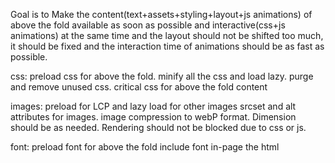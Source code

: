Goal is to Make the content(text+assets+styling+layout+js animations) of above the fold available as soon as possible and interactive(css+js animations) at the same time and the layout should not be shifted too much, it should be fixed and the interaction time of animations should be as fast as possible.

css:
preload css for above the fold.
minify all the css and load lazy.
purge and remove unused css.
critical css for above the fold content

images:
preload for LCP and lazy load for other images
srcset and alt attributes for images.
image compression to webP format.
Dimension should be as needed.
Rendering should not be blocked due to css or js.

font:
preload font for above the fold
include font in-page the html <style> tag.

preloading methods:
preload: For critical assets like CSS, fonts, or JavaScript that are needed immediately for rendering.
dns-prefetch: Prefetch DNS resolution for external domains.
prefetch: For non-essential assets that will be used later.
preconnect: For external resources to reduce connection latency.
prerender: For full pages or content that you expect the user to visit shortly.Caching: Combine preloading with caching strategies for better resource management.

javascript:
preload js for above the fold
include js in-page for above the fold.
execution for js above the fold should not be blocked.
delay all other javascript which are not necessary for above the fold
defer or async other javascript.
it should not block any kind of css or image rendering.
javascript animation should be as fast as possible.
use setTimeout for delaying and defer keyword for deferring.
the animation update+paint logic should be executed first then all other logic in the background.

monitor text to html ratio of the page.

use rendering method which is best for your page and which makes the page speed more faster.

use service workers to cache page + for offline use.



Preloading Javascript method

1. Using the <link rel="preload"> Tag
The most common way to preload JavaScript is by using the <link rel="preload"> tag within the <head> section of your HTML document. This tells the browser to load the JavaScript file early in the page load process, without blocking the rendering of the rest of the page.
Example:
html
CopyEdit
<head>
  <link rel="preload" href="your-script.js" as="script">
</head>
Explanation:
* href="your-script.js": Path to the JavaScript file you want to preload.
* as="script": Specifies the type of resource being preloaded (in this case, it’s a script).
Benefits:
* This ensures that the browser starts fetching the JavaScript file early, but it won't execute the script immediately. The script will be ready when it’s needed, improving performance by reducing the delay when the script is called.
2. Using the async or defer Attributes
When loading JavaScript files, you can use the async or defer attributes to improve page load times. While not strictly “preloading,” these attributes control when and how the script is executed relative to the document’s parsing.
async Example:
html
CopyEdit
<script src="your-script.js" async></script>
* async: The script is fetched asynchronously and executed as soon as it's available, without blocking HTML parsing. This is useful for scripts that are independent of other content (e.g., analytics or third-party scripts).
defer Example:
html
CopyEdit
<script src="your-script.js" defer></script>
* defer: The script is fetched asynchronously, but it is executed after the HTML parsing is complete. This is useful for scripts that rely on the DOM being fully loaded before they execute.
3. Preloading Specific Resources in JavaScript
If you want to preload JavaScript dynamically using JavaScript itself, you can create a new <link> element and add it to the document’s <head> section:
Example:
javascript
CopyEdit
var link = document.createElement('link');
link.rel = 'preload';
link.href = 'your-script.js';
link.as = 'script';
document.head.appendChild(link);
This will preload the JavaScript file just as if you used the <link> tag directly in the HTML.
4. Using Preload with Module Scripts
For ES6 module scripts, you can also preload them using the <link rel="preload"> tag, but ensure you define the type="module" in the script tag.
Example:
html
CopyEdit
<head>
  <link rel="preload" href="module-script.js" as="script" type="module">
</head>
5. Avoiding Redundant Preloads
You should avoid preloading the same JavaScript file multiple times, as it can waste bandwidth and cause performance issues. Also, be careful about preloading too many resources at once, as it can overwhelm the browser’s network capacity.
6. Combine with Code Splitting (for Larger Websites)
If your website has many JavaScript files, you can use a technique called code splitting to break up large scripts into smaller files that are only loaded when needed. This can be combined with preloading to ensure critical scripts are ready early, but non-essential ones are only loaded when the user needs them.
* Code splitting tools: If you're using a build tool like Webpack, Parcel, or Vite, you can set up code splitting and preload important chunks using their configuration options.
7. Browser Caching
Along with preloading, make sure your JavaScript files are cached effectively. This can be done by setting proper cache headers or versioning your scripts (e.g., your-script.js?v=1.0.0).
8. Using Content Delivery Networks (CDNs)
If you are loading third-party libraries (e.g., React, jQuery), consider preloading them from a CDN. CDNs generally offer faster load times due to their distributed servers.
Example:
html
CopyEdit
<head>
  <link rel="preload" href="https://cdnjs.cloudflare.com/ajax/libs/react/17.0.2/umd/react.production.min.js" as="script">
</head>
9. Preload JavaScript Files for Critical Interaction
If a JavaScript file is required for critical interaction (e.g., for opening a modal or submitting a form), preload it early in the <head> section so that it is ready when the user interacts with the page.


Ways to break long tasks in js
https://macarthur.me/posts/long-tasks/

Async Await Method
setTimeout()
Scheduler API
requestIdleCallback()requestAnimationFrame()
yeildToMain() — await with scheduler API and fallback to setTimeout;
Web Workers


```javascript
async function runJobs(jobQueue, deadline=50) { 
	let lastYield = performance.now(); 
	for (const job of jobQueue) { 
		// Run the job: 
		job(); 
		// If it's been longer than the deadline, yield to the main thread: 
		if (performance.now() - lastYield > deadline) { 
			await yieldToMain(); lastYield = performance.now(); 
		}
	} 
} 
function yieldToMain () {
	if (globalThis.scheduler?.yield) {
			return scheduler.yield();
	} 
	// Fall back to yielding with setTimeout. 
	return new Promise(resolve => { setTimeout(resolve, 0); }); 
}
```


For UI Updates:
* UI updates (such as DOM manipulations, animations, or input handling) should generally happen in a way that minimizes blocking the main thread to ensure that the browser can update the UI smoothly and respond to user interactions quickly.
* If your UI updates involve heavy work, you may need to yield to the main thread periodically to prevent the browser from freezing or becoming unresponsive.
In other words, UI updates need to be responsive and should not block. If you have long-running UI updates (e.g., adding many elements, animations, etc.), you can break them into chunks and yield control between those chunks to allow the browser to handle other tasks (such as rendering and responding to user input).
For Background Jobs:
* Background jobs (such as complex calculations, fetching data from an API, or other non-UI tasks) should also avoid blocking the main thread as much as possible.
* If these background tasks involve heavy computation or processing, they should not block the main thread for too long, because that will prevent the browser from updating the UI and responding to user interactions.
* For background jobs, you can offload the work to Web Workers (which run in parallel with the main thread) or, if it's not feasible to use Web Workers, yield control periodically during the job to allow the main thread to process UI events.
Key Principles:
1. Heavy work that affects the UI should yield to the main thread periodically to keep the interface responsive. For example, if you’re updating a list or applying a series of animations, breaking the work into chunks with yield helps prevent UI jank (stuttering) and ensures smooth interactions.
2. For background jobs that don’t directly manipulate the UI, it’s still important to yield periodically to avoid blocking the main thread, particularly when you're doing something intensive (like processing large datasets). If you can, offload heavy work to Web Workers to prevent blocking the main thread completely.



￼
Script Evaluation — time taken while executing the javascript
Other — Loading of resource, network requests
Style & layout — time taken to recalculate the style changes and repainting — reduce frequent css changes.